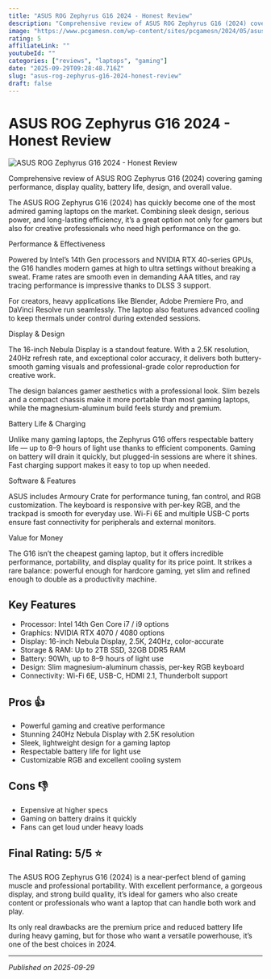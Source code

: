 ```yaml
---
title: "ASUS ROG Zephyrus G16 2024 - Honest Review"
description: "Comprehensive review of ASUS ROG Zephyrus G16 (2024) covering gaming performance, display quality, battery life, design, and overall value."
image: "https://www.pcgamesn.com/wp-content/sites/pcgamesn/2024/05/asus-rog-zephyrus-g16-2024-review.jpg"
rating: 5
affiliateLink: ""
youtubeId: ""
categories: ["reviews", "laptops", "gaming"]
date: "2025-09-29T09:28:48.716Z"
slug: "asus-rog-zephyrus-g16-2024-honest-review"
draft: false
---
```


# ASUS ROG Zephyrus G16 2024 - Honest Review

![ASUS ROG Zephyrus G16 2024 - Honest Review](https://www.pcgamesn.com/wp-content/sites/pcgamesn/2024/05/asus-rog-zephyrus-g16-2024-review.jpg)

Comprehensive review of ASUS ROG Zephyrus G16 (2024) covering gaming performance, display quality, battery life, design, and overall value.

The ASUS ROG Zephyrus G16 (2024) has quickly become one of the most admired gaming laptops on the market. Combining sleek design, serious power, and long-lasting efficiency, it’s a great option not only for gamers but also for creative professionals who need high performance on the go.

Performance & Effectiveness

Powered by Intel’s 14th Gen processors and NVIDIA RTX 40-series GPUs, the G16 handles modern games at high to ultra settings without breaking a sweat. Frame rates are smooth even in demanding AAA titles, and ray tracing performance is impressive thanks to DLSS 3 support.

For creators, heavy applications like Blender, Adobe Premiere Pro, and DaVinci Resolve run seamlessly. The laptop also features advanced cooling to keep thermals under control during extended sessions.

Display & Design

The 16-inch Nebula Display is a standout feature. With a 2.5K resolution, 240Hz refresh rate, and exceptional color accuracy, it delivers both buttery-smooth gaming visuals and professional-grade color reproduction for creative work.

The design balances gamer aesthetics with a professional look. Slim bezels and a compact chassis make it more portable than most gaming laptops, while the magnesium-aluminum build feels sturdy and premium.

Battery Life & Charging

Unlike many gaming laptops, the Zephyrus G16 offers respectable battery life — up to 8–9 hours of light use thanks to efficient components. Gaming on battery will drain it quickly, but plugged-in sessions are where it shines. Fast charging support makes it easy to top up when needed.

Software & Features

ASUS includes Armoury Crate for performance tuning, fan control, and RGB customization. The keyboard is responsive with per-key RGB, and the trackpad is smooth for everyday use. Wi-Fi 6E and multiple USB-C ports ensure fast connectivity for peripherals and external monitors.

Value for Money

The G16 isn’t the cheapest gaming laptop, but it offers incredible performance, portability, and display quality for its price point. It strikes a rare balance: powerful enough for hardcore gaming, yet slim and refined enough to double as a productivity machine.


## Key Features

- Processor: Intel 14th Gen Core i7 / i9 options
- Graphics: NVIDIA RTX 4070 / 4080 options
- Display: 16-inch Nebula Display, 2.5K, 240Hz, color-accurate
- Storage & RAM: Up to 2TB SSD, 32GB DDR5 RAM
- Battery: 90Wh, up to 8–9 hours of light use
- Design: Slim magnesium-aluminum chassis, per-key RGB keyboard
- Connectivity: Wi-Fi 6E, USB-C, HDMI 2.1, Thunderbolt support



## Pros 👍

- Powerful gaming and creative performance
- Stunning 240Hz Nebula Display with 2.5K resolution
- Sleek, lightweight design for a gaming laptop
- Respectable battery life for light use
- Customizable RGB and excellent cooling system



## Cons 👎

- Expensive at higher specs
- Gaming on battery drains it quickly
- Fans can get loud under heavy loads


## Final Rating: 5/5 ⭐

The ASUS ROG Zephyrus G16 (2024) is a near-perfect blend of gaming muscle and professional portability. With excellent performance, a gorgeous display, and strong build quality, it’s ideal for gamers who also create content or professionals who want a laptop that can handle both work and play.

Its only real drawbacks are the premium price and reduced battery life during heavy gaming, but for those who want a versatile powerhouse, it’s one of the best choices in 2024.



---

*Published on 2025-09-29*
